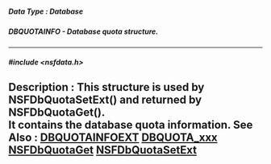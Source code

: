 ##### Data Type : Database
##### DBQUOTAINFO - Database quota structure.
---
##### #include <nsfdata.h>
**Description :**
This structure is used by NSFDbQuotaSetExt() and returned by NSFDbQuotaGet().  
It contains the database quota information.
**See Also :**
[DBQUOTAINFOEXT](D:/md_files/DBQUOTAINFOEXT.md)
[DBQUOTA_xxx](D:/md_files/DBQUOTA_xxx.md)
[NSFDbQuotaGet](D:/md_files/NSFDbQuotaGet.md)
[NSFDbQuotaSetExt](D:/md_files/NSFDbQuotaSetExt.md)
---
